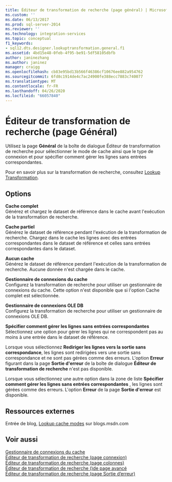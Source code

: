 ```yaml
---
title: Éditeur de transformation de recherche (page général) | Microsoft Docs
ms.custom: ''
ms.date: 06/13/2017
ms.prod: sql-server-2014
ms.reviewer: ''
ms.technology: integration-services
ms.topic: conceptual
f1_keywords:
- sql12.dts.designer.lookuptransformation.general.f1
ms.assetid: 4bd15e48-0feb-4f95-be91-5df58105dbfb
author: janinezhang
ms.author: janinez
manager: craigg
ms.openlocfilehash: cb83e95bd13b566f46386cf10676ee882a954762
ms.sourcegitcommit: 6fd8c1914de4c7ac24900fe388ecc7883c740077
ms.translationtype: MT
ms.contentlocale: fr-FR
ms.lasthandoff: 04/26/2020
ms.locfileid: "66057840"
---
```

# <a name="lookup-transformation-editor-general-page"></a>Éditeur de transformation de recherche (page Général)
  Utilisez la page **Général** de la boîte de dialogue Éditeur de transformation de recherche pour sélectionner le mode de cache ainsi que le type de connexion et pour spécifier comment gérer les lignes sans entrées correspondantes.  
  
 Pour en savoir plus sur la transformation de recherche, consultez [Lookup Transformation](data-flow/transformations/lookup-transformation.md).  
  
## <a name="options"></a>Options  
 **Cache complet**  
 Générez et chargez le dataset de référence dans le cache avant l'exécution de la transformation de recherche.  
  
 **Cache partiel**  
 Générez le dataset de référence pendant l'exécution de la transformation de recherche. Chargez dans le cache les lignes avec des entrées correspondantes dans le dataset de référence et celles sans entrées correspondantes dans le dataset.  
  
 **Aucun cache**  
 Générez le dataset de référence pendant l'exécution de la transformation de recherche. Aucune donnée n'est chargée dans le cache.  
  
 **Gestionnaire de connexions du cache**  
 Configurez la transformation de recherche pour utiliser un gestionnaire de connexions du cache. Cette option n'est disponible que si l'option Cache complet est sélectionnée.  
  
 **Gestionnaire de connexions OLE DB**  
 Configurez la transformation de recherche pour utiliser un gestionnaire de connexions OLE DB.  
  
 **Spécifier comment gérer les lignes sans entrées correspondantes**  
 Sélectionnez une option pour gérer les lignes qui ne correspondent pas au moins à une entrée dans le dataset de référence.  
  
 Lorsque vous sélectionnez **Rediriger les lignes vers la sortie sans correspondance**, les lignes sont redirigées vers une sortie sans correspondance et ne sont pas gérées comme des erreurs. L'option **Erreur** figurant dans la page **Sortie d'erreur** de la boîte de dialogue **Éditeur de transformation de recherche** n'est pas disponible.  
  
 Lorsque vous sélectionnez une autre option dans la zone de liste **Spécifier comment gérer les lignes sans entrées correspondantes** , les lignes sont gérées comme des erreurs. L'option **Erreur** de la page **Sortie d'erreur** est disponible.  
  
## <a name="external-resources"></a>Ressources externes  
 Entrée de blog, [Lookup cache modes](https://go.microsoft.com/fwlink/?LinkId=219518) sur blogs.msdn.com  
  
## <a name="see-also"></a>Voir aussi  
 [Gestionnaire de connexions du cache](connection-manager/cache-connection-manager.md)   
 [Éditeur de transformation de recherche &#40;page connexion&#41;](../../2014/integration-services/lookup-transformation-editor-connection-page.md)   
 [Éditeur de transformation de recherche &#40;page colonnes&#41;](../../2014/integration-services/lookup-transformation-editor-columns-page.md)   
 [Éditeur de transformation de recherche &#40;&#41;de page avancé](../../2014/integration-services/lookup-transformation-editor-advanced-page.md)   
 [Éditeur de transformation de recherche &#40;page Sortie d’erreur&#41;](../../2014/integration-services/lookup-transformation-editor-error-output-page.md)  
  
  
